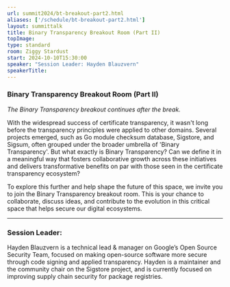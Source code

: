```yaml
---
url: summit2024/bt-breakout-part2.html
aliases: ['/schedule/bt-breakout-part2.html']
layout: summittalk
title: Binary Transparency Breakout Room (Part II)
topImage:
type: standard
room: Ziggy Stardust
start: 2024-10-10T15:30:00
speaker: "Session Leader: Hayden Blauzvern"
speakerTitle: 
---
```


<div class="font-google font-medium">

### Binary Transparency Breakout Room (Part II)

*The Binary Transparency breakout continues after the break.*

With the widespread success of certificate transparency, it wasn't long before the transparency principles were applied to other domains. Several projects emerged, such as Go module checksum database, Sigstore, and Sigsum, often grouped under the broader umbrella of 'Binary Transparency'. But what exactly is Binary Transparency? Can we define it in a meaningful way that fosters collaborative growth across these initiatives and delivers transformative benefits on par with those seen in the certificate transparency ecosystem?

To explore this further and help shape the future of this space, we invite you to join the Binary Transparency breakout room. This is your chance to collaborate, discuss ideas, and contribute to the evolution in this critical space that helps secure our digital ecosystems. 

---

### Session Leader:

Hayden Blauzvern is a technical lead & manager on Google’s Open Source Security Team, focused on making open-source software more secure through code signing and applied transparency. Hayden is a maintainer and the community chair on the Sigstore project, and is currently focused on improving supply chain security for package registries.

</div>
